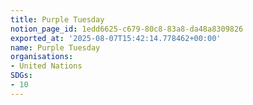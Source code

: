 ```yaml
---
title: Purple Tuesday
notion_page_id: 1edd6625-c679-80c8-83a8-da48a8309826
exported_at: '2025-08-07T15:42:14.778462+00:00'
name: Purple Tuesday
organisations:
- United Nations
SDGs:
- 10
---
```


